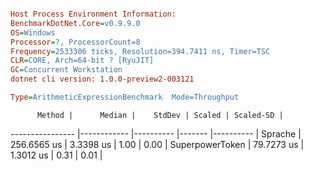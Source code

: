 ```ini

Host Process Environment Information:
BenchmarkDotNet.Core=v0.9.9.0
OS=Windows
Processor=?, ProcessorCount=8
Frequency=2533306 ticks, Resolution=394.7411 ns, Timer=TSC
CLR=CORE, Arch=64-bit ? [RyuJIT]
GC=Concurrent Workstation
dotnet cli version: 1.0.0-preview2-003121

Type=ArithmeticExpressionBenchmark  Mode=Throughput  

```
          Method |      Median |    StdDev | Scaled | Scaled-SD |
---------------- |------------ |---------- |------- |---------- |
         Sprache | 256.6565 us | 3.3398 us |   1.00 |      0.00 |
 SuperpowerToken |  79.7273 us | 1.3012 us |   0.31 |      0.01 |
